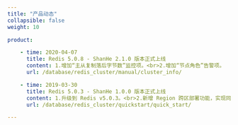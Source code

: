```yaml
---
title: "产品动态"
collapsible: false
weight: 10

product:

    - time: 2020-04-07
      title: Redis 5.0.8 - ShanHe 2.1.0 版本正式上线
      content: 1.增加“主从复制落后字节数”监控项。<br>2.增加“节点角色”告警项。
      url: /database/redis_cluster/manual/cluster_info/

    - time: 2019-03-30
      title: Redis 5.0.3 - ShanHe 1.0.0 版本正式上线
      content: 1.升级到 Redis v5.0.3。<br>2.新增 Region 跨区部署功能，实现同城多活，增强业务容灾能力。<br>3.修改正节点实时状态信息，监控状态更加精准。<br>4.修复若干问题。
      url: /database/redis_cluster/quickstart/quick_start/

---
```


